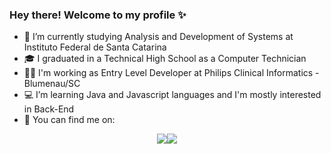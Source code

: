 ###                                                   Hey there! Welcome to my profile ✨

<!--
**sarahCamargo/sarahCamargo** is a ✨ _special_ ✨ repository because its `README.md` (this file) appears on your GitHub profile.-->

- 📕 I’m currently studying Analysis and Development of Systems at Instituto Federal de Santa Catarina
- 🎓 I graduated in a Technical High School as a Computer Technician
- 👩‍💻 I'm working as Entry Level Developer at Philips Clinical Informatics - Blumenau/SC
- 💻 I’m learning Java and Javascript languages and I'm mostly interested in Back-End 
- 📌 You can find me on:

<div style="text-align:center;"><a href='https://www.linkedin.com/in/sarah-carolina-camargo/' target="_blank"><img align="center" src="https://img.shields.io/badge/LinkedIn-0077B5?style=for-the-badge&logo=linkedin&logoColor=white"/></a><a href='https://www.instagram.com/sarah.ccamargo/' target="_blank"><img align="center" src="https://img.shields.io/badge/Instagram-E4405F?style=for-the-badge&logo=instagram&logoColor=white"/></a></div>

